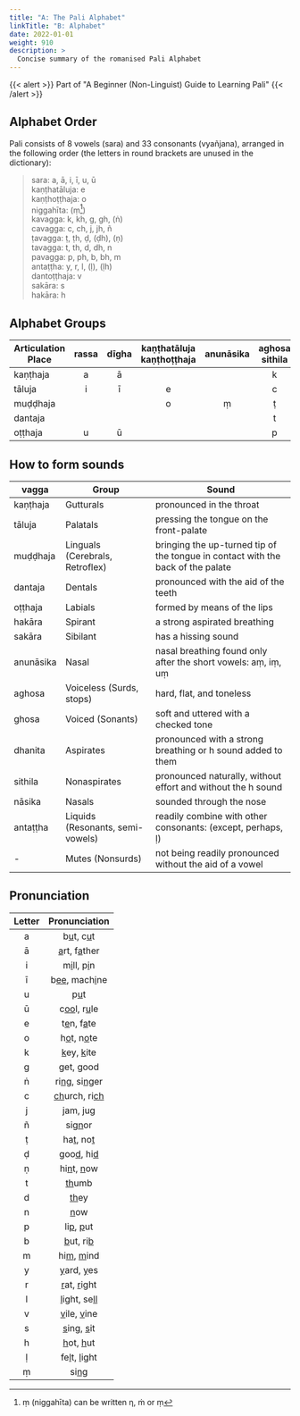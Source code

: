 ```yaml
---
title: "A: The Pali Alphabet"
linkTitle: "B: Alphabet"
date: 2022-01-01
weight: 910
description: >
  Concise summary of the romanised Pali Alphabet
---
```


{{< alert >}}
Part of "A Beginner (Non-Linguist) Guide to Learning Pali"
{{< /alert >}}

## Alphabet Order

Pali consists of 8 vowels (sara) and 33 consonants (vyañjana), arranged in the following order (the letters in round brackets are unused in the dictionary):

>sara: a, ā, i, ī, u, ū  
>kaṇṭhatāluja: e  
>kaṇṭhoṭṭhaja: o  
>niggahīta: (ṃ[^1])  
>kavagga: k, kh, g, gh, (ṅ)  
>cavagga: c, ch, j, jh, ñ  
>ṭavagga: ṭ, ṭh, ḍ, (ḍh), (ṇ)  
>tavagga: t, th, d, dh, n  
>pavagga: p, ph, b, bh, m  
>antaṭṭha: y, r, l, (ḷ), (ḷh)  
>dantoṭṭhaja: v  
>sakāra: s  
>hakāra: h

[^1]: ṃ (niggahīta) can be written η, ṁ or ṃ

## Alphabet Groups

|Articulation Place|rassa|dīgha|kaṇṭhatāluja kaṇṭhoṭṭhaja|anunāsika|aghosa sithila|aghosa dhanita|ghosa sithila|ghosa dhanita|nāsika|antaṭṭha|hakāra|sakāra|
|---------|:---:|:--:|:-------:|:-------:|:---------:|:------:|:---------:|:------:|:---:|:-----:|:-----:|:------:|
|kaṇṭhaja |  a  |  ā |         |         |     k     |   kh   |     g     |    gh  |  ṅ  |       |    h  |        |
|tāluja   |  i  |  ī |    e    |         |     c     |   ch   |     j     |    jh  |  ñ  |   y   |       |        |
|muḍḍhaja |     |    |    o    |    ṃ    |     ṭ     |   ṭh   |     ḍ     |    ḍh  |  ṇ  |  r ḷ  |       |        |
|dantaja  |     |    |         |         |     t     |   th   |     d     |    dh  |  n  |  v l  |       |    s   |
|oṭṭhaja  |  u  |  ū |         |         |     p     |   ph   |     b     |    bh  |  m  |       |       |        |

## How to form sounds

|vagga|Group|Sound|
|-----|-----|-----|
|kaṇṭhaja|Gutturals|pronounced in the throat|
|tāluja|Palatals|pressing the tongue on the front-palate|
|muḍḍhaja|Linguals (Cerebrals, Retroflex)|bringing the up-turned tip of the tongue in contact with the back of the palate|
|dantaja|Dentals|pronounced with the aid of the teeth|
|oṭṭhaja|Labials|formed by means of the lips|
|hakāra|Spirant|a strong aspirated breathing|
|sakāra|Sibilant|has a hissing sound|
|anunāsika|Nasal|nasal breathing found only after the short vowels: aṃ, iṃ, uṃ|
|aghosa|Voiceless (Surds, stops)|hard, flat, and toneless|
|ghosa|Voiced (Sonants)|soft and uttered with a checked tone|
|dhanita|Aspirates|pronounced with a strong breathing or h sound added to them|
|sithila|Nonaspirates|pronounced naturally, without effort and without the h sound|
|nāsika|Nasals|sounded through the nose|
|antaṭṭha|Liquids (Resonants, semi-vowels)|readily combine with other consonants: (except, perhaps, ḷ)|
|-|Mutes (Nonsurds)|not being readily pronounced without the aid of a vowel|

## Pronunciation

|Letter|Pronunciation|
|:----:|:-----------:|
|a|b<u>u</u>t, c<u>u</u>t|
|ā|<u>a</u>rt, f<u>a</u>ther|
|i|m<u>i</u>ll, p<u>i</u>n|
|ī|b<u>ee</u>, mach<u>i</u>ne|
|u|p<u>u</u>t|
|ū|c<u>oo</u>l, r<u>u</u>le|
|e|t<u>e</u>n, f<u>a</u>te|
|o|h<u>o</u>t, n<u>o</u>te|  
|k|<u>k</u>ey, <u>k</u>ite|
|g|<u>g</u>et, <u>g</u>ood|
|ṅ|ri<u>ng</u>, si<u>ng</u>er|
|c|<u>ch</u>urch, ri<u>ch</u>|
|j|<u>j</u>am, <u>j</u>ug|
|ñ|si<u>gn</u>or|
|ṭ|ha<u>t</u>, no<u>t</u>|
|ḍ|goo<u>d</u>, hi<u>d</u>|  
|ṇ|hi<u>n</u>t, <u>n</u>ow|
|t|<u>th</u>umb|
|d|<u>th</u>ey|
|n|<u>n</u>ow|
|p|li<u>p</u>, <u>p</u>ut|
|b|<u>b</u>ut, ri<u>b</u>|
|m|hi<u>m</u>, <u>m</u>ind|
|y|<u>y</u>ard, <u>y</u>es|  
|r|<u>r</u>at, <u>r</u>ight|
|l|<u>l</u>ight, se<u>ll</u>|
|v|<u>v</u>ile, <u>v</u>ine|
|s|<u>s</u>ing, <u>s</u>it|
|h|<u>h</u>ot, <u>h</u>ut|
|ḷ|fe<u>l</u>t, <u>l</u>ight|
|ṃ|si<u>ng</u>|
